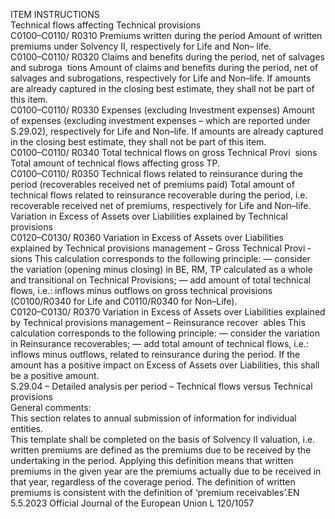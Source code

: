  
ITEM  INSTRUCTIONS  
Technical flows 
affecting Technical 
provisions  
C0100–C0110/ 
R0310  Premiums written during 
the period  Amount of written premiums under Solvency II, respectively for Life and Non– 
life.  
C0100–C0110/ 
R0320  Claims and benefits 
during the period, net of 
salvages and subroga ­
tions  Amount of claims and benefits during the period, net of salvages and 
subrogations, respectively for Life and Non–life. 
If amounts are already captured in the closing best estimate, they shall not be part 
of this item.  
C0100–C0110/ 
R0330  Expenses (excluding 
Investment expenses)  Amount of expenses (excluding investment expenses – which are reported under 
S.29.02), respectively for Life and Non–life. 
If amounts are already captured in the closing best estimate, they shall not be part 
of this item.  
C0100–C0110/ 
R0340  Total technical flows on 
gross Technical Provi ­
sions  Total amount of technical flows affecting gross TP.  
C0100–C0110/ 
R0350  Technical flows related to 
reinsurance during the 
period (recoverables 
received net of premiums 
paid)  Total amount of technical flows related to reinsurance recoverable during the 
period, i.e. recoverable received net of premiums, respectively for Life and 
Non–life.  
Variation in Excess of 
Assets over Liabilities 
explained by Technical 
provisions  
C0120–C0130/ 
R0360  Variation in Excess of 
Assets over Liabilities 
explained by Technical 
provisions management 
– Gross Technical Provi ­
sions  This calculation corresponds to the following principle: 
— consider the variation (opening minus closing) in BE, RM, TP calculated as a 
whole and transitional on Technical Provisions; 
— add amount of total technical flows, i.e.: inflows minus outflows on gross 
technical provisions (C0100/R0340 for Life and C0110/R0340 for Non–Life).  
C0120–C0130/ 
R0370  Variation in Excess of 
Assets over Liabilities 
explained by Technical 
provisions management 
– Reinsurance recover ­
ables  This calculation corresponds to the following principle: 
— consider the variation in Reinsurance recoverables; 
— add total amount of technical flows, i.e.: inflows minus outflows, related to 
reinsurance during the period. 
If the amount has a positive impact on Excess of Assets over Liabilities, this shall 
be a positive amount.  
S.29.04 – Detailed analysis per period – Technical flows versus Technical provisions  
General comments:  
This section relates to annual submission of information for individual entities.  
This template shall be completed on the basis of Solvency II valuation, i.e. written premiums are defined as the 
premiums due to be received by the undertaking in the period. Applying this definition means that written 
premiums in the given year are the premiums actually due to be received in that year, regardless of the coverage 
period. The definition of written premiums is consistent with the definition of ‘premium receivables’.EN  5.5.2023 Official Journal of the European Union L 120/1057